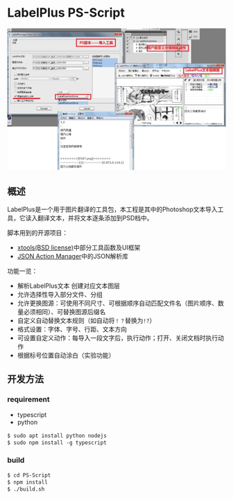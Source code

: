 # LabelPlus PS-Script

![img](pic.jpg)

## 概述

LabelPlus是一个用于图片翻译的工具包，本工程是其中的Photoshop文本导入工具，它读入翻译文本，并将文本逐条添加到PSD档中。

脚本用到的开源项目：
* [xtools(BSD license)](http://ps-scripts.sourceforge.net/xtools.html)中部分工具函数及UI框架
* [JSON Action Manager](http://www.tonton-pixel.com/json-photoshop-scripting/json-action-manager/index.html)中的JSON解析库

功能一览：

* 解析LabelPlus文本 创建对应文本图层
* 允许选择性导入部分文件、分组
* 允许更换图源：可使用不同尺寸、可根据顺序自动匹配文件名（图片顺序、数量必须相同）、可替换图源后缀名
* 自定义自动替换文本规则（如自动将`！？`替换为`!?`）
* 格式设置：字体、字号、行距、文本方向
* 可设置自定义动作：每导入一段文字后，执行动作；打开、关闭文档时执行动作
* 根据标号位置自动涂白（实验功能）

## 开发方法

### requirement
* typescript
* python

```
$ sudo apt install python nodejs
$ sudo npm install -g typescript
```

### build

```
$ cd PS-Script
$ npm install
$ ./build.sh
```
